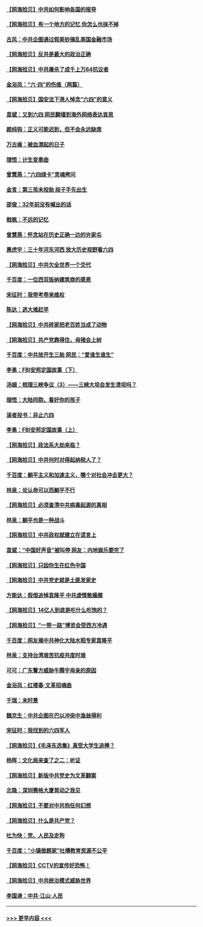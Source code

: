 #### [【网海拾贝】中共如何影响各国的报导](../pages/nsc993/n13012599.md?t=06111401) 
#### [【网海拾贝】有一个地方的记忆 你怎么也抹不掉](../pages/nsc993/n13009802.md?t=06111401) 
#### [古风：中共企图通过假美钞搞乱美国金融市场](../pages/nsc993/n13009626.md?t=06111401) 
#### [【网海拾贝】反共是最大的政治正确](../pages/nsc993/n13007051.md?t=06111401) 
#### [【网海拾贝】中共屠杀了成千上万64抗议者](../pages/nsc993/n13002713.md?t=06111401) 
#### [金浴凤：“六·四”的伤痕（两篇）](../pages/nsc993/n13001719.md?t=06111401) 
#### [【网海拾贝】国安法下港人悼念“六四”的意义](../pages/nsc993/n13001039.md?t=06111401) 
#### [袁斌：又到六四 网民翻墙到海外网络表达哀思](../pages/nsc993/n13000995.md?t=06111401) 
#### [颜纯钩：正义可能迟到，但不会永远缺席](../pages/nsc993/n13000920.md?t=06111401) 
#### [万古缘：被血漂起的日子](../pages/nsc993/n13000914.md?t=06111401) 
#### [理悟：计生变奏曲](../pages/nsc993/n13000414.md?t=06111401) 
#### [曾慧燕：“六四绿卡”灵魂拷问](../pages/nsc993/n13000277.md?t=06111401) 
#### [金言：第三孩未投胎 段子手先出生](../pages/nsc993/n13000215.md?t=06111401) 
#### [邵俊：32年前没有喊出的话](../pages/nsc993/n13000181.md?t=06111401) 
#### [戟枫：不远的记忆](../pages/nsc993/n13000121.md?t=06111401) 
#### [曾慧燕：怀念站在历史正确一边的许家屯](../pages/nsc993/n13000073.md?t=06111401) 
#### [惠虎宇：三十年河东河西 放大历史视野看六四](../pages/nsc993/n13000018.md?t=06111401) 
#### [【网海拾贝】中共欠全世界一个交代](../pages/nsc993/n12998706.md?t=06111401) 
#### [千百度：一位西双版纳建筑商的感恩](../pages/nsc993/n12998487.md?t=06111401) 
#### [宋征时：我带考卷来维权](../pages/nsc993/n12994088.md?t=06111401) 
#### [陈达：逃大难赶早](../pages/nsc993/n12993569.md?t=06111401) 
#### [【网海拾贝】中共砖家把老百姓当成了动物](../pages/nsc993/n12993483.md?t=06111401) 
#### [【网海拾贝】共产党靠得住，母猪会上树](../pages/nsc993/n12990730.md?t=06111401) 
#### [千百度：中共放开生三胎 网民：“爱谁生谁生”](../pages/nsc993/n12990644.md?t=06111401) 
#### [李勇：FBI安邦定国故事（下）](../pages/nsc993/n12987854.md?t=06111401) 
#### [汤姆：梳理三峡争议（3）——三峡大坝会发生溃坝吗？](../pages/nsc993/n12989806.md?t=06111401) 
#### [理悟：大陆同胞，看好你的孩子](../pages/nsc993/n12989778.md?t=06111401) 
#### [读者投书：非止六四](../pages/nsc993/n12989673.md?t=06111401) 
#### [李勇：FBI安邦定国故事（上）](../pages/nsc993/n12987749.md?t=06111401) 
#### [【网海拾贝】政法系大劫来临？](../pages/nsc993/n12987596.md?t=06111401) 
#### [【网海拾贝】中共何时对得起纳税人了？](../pages/nsc993/n12985578.md?t=06111401) 
#### [千百度：躺平主义和加速主义，哪个对社会冲击更大？](../pages/nsc993/n12985512.md?t=06111401) 
#### [林泉：论认命可以而躺平不行](../pages/nsc993/n12985505.md?t=06111401) 
#### [【网海拾贝】必须查清中共病毒起源的真相](../pages/nsc993/n12984276.md?t=06111401) 
#### [林泉：躺平也是一种战斗](../pages/nsc993/n12984194.md?t=06111401) 
#### [【网海拾贝】中共政权就建立在谎言上](../pages/nsc993/n12981880.md?t=06111401) 
#### [袁斌：“中国好声音”被叫停 网友：内地娱乐要完了](../pages/nsc993/n12981826.md?t=06111401) 
#### [【网海拾贝】只因你生在红色中国](../pages/nsc993/n12979096.md?t=06111401) 
#### [【网海拾贝】中共党史就是土匪发家史](../pages/nsc993/n12976478.md?t=06111401) 
#### [方能达：假借追悼袁隆平 中共虚情散臊腥](../pages/nsc993/n12976396.md?t=06111401) 
#### [【网海拾贝】14亿人到底是吃什么吃饱的？](../pages/nsc993/n12974125.md?t=06111401) 
#### [【网海拾贝】“一带一路”博览会受西方冷遇](../pages/nsc993/n12971787.md?t=06111401) 
#### [千百度：网友揭中共神化大陆水稻专家袁隆平](../pages/nsc993/n12971733.md?t=06111401) 
#### [林泉：支持台湾艰苦抗疫共度时艰](../pages/nsc993/n12971350.md?t=06111401) 
#### [可可：广东警方威胁牛腾宇母亲的原因](../pages/nsc993/n12971100.md?t=06111401) 
#### [金浴凤：红楼春·文革招魂曲](../pages/nsc993/n12970354.md?t=06111401) 
#### [千瑞：末时景](../pages/nsc993/n12970337.md?t=06111401) 
#### [魏京生：中共企图在巴以冲突中渔翁得利](../pages/nsc993/n12970286.md?t=06111401) 
#### [宋征时：我找到的六四军人](../pages/nsc993/n12970213.md?t=06111401) 
#### [【网海拾贝】《毛泽东选集》真受大学生追捧？](../pages/nsc993/n12968779.md?t=06111401) 
#### [杨晖：文化局来查了之二：听证](../pages/nsc993/n12966528.md?t=06111401) 
#### [【网海拾贝】新版中共党史为文革翻案](../pages/nsc993/n12967526.md?t=06111401) 
#### [北隐：深圳赛格大厦晃动之我见](../pages/nsc993/n12967393.md?t=06111401) 
#### [【网海拾贝】不要对中共抱任何幻想](../pages/nsc993/n12965222.md?t=06111401) 
#### [【网海拾贝】什么是共产党？](../pages/nsc993/n12962781.md?t=06111401) 
#### [吐为快：党、人民及走狗](../pages/nsc993/n12962747.md?t=06111401) 
#### [千百度：“小镇做题家”吐槽教育资源不公平](../pages/nsc993/n12962705.md?t=06111401) 
#### [【网海拾贝】CCTV的宣传好恐怖！](../pages/nsc993/n12959984.md?t=06111401) 
#### [【网海拾贝】中共统治模式威胁世界](../pages/nsc993/n12957622.md?t=06111401) 
#### [李国涛：中共‧江山‧人民](../pages/nsc993/n12957502.md?t=06111401) 

----
#### [ >>> 更早内容 <<< ](../indexes/nsc993-earlier.md)
